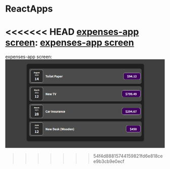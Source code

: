 # ReactApps
<<<<<<< HEAD
[expenses-app screen](https://github.com/MilaHalko/ReactApps/tree/main/expenses-app):
[expenses-app screen](/expenses-app/public/ExpensesInterface.png)
=======
expenses-app screen:
![expenses-app screen](/expenses-app/public/ExpensesInterface.png)
>>>>>>> 54f4d88815744159821fd6e818cee9b3cb9e0ecf
